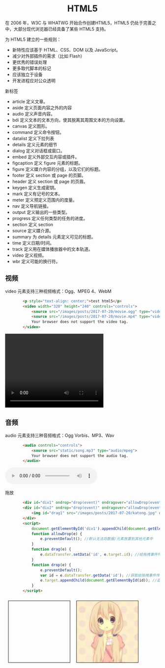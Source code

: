 <h1 align="center"> HTML5</h1>

在 2006 年，W3C 与 WHATWG 开始合作创建HTML5，HTML5 仍处于完善之中，大部分现代浏览器已经具备了某些 HTML5 支持。

为 HTML5 建立的一些规则：

- 新特性应该基于 HTML、CSS、DOM 以及 JavaScript。
- 减少对外部插件的需求（比如 Flash）
- 更优秀的错误处理
- 更多取代脚本的标记
- 应该独立于设备
- 开发进程应对公众透明

新标签

- article 定义文章。
- aside 定义页面内容之外的内容
- audio 定义声音内容。
- bdi 定义文本的文本方向，使其脱离其周围文本的方向设置。
- canvas 定义图形。
- command 定义命令按钮。
- datalist 定义下拉列表
- details 定义元素的细节
- dialog 定义对话框或窗口。
- embed 定义外部交互内容或插件。
- figcaption 定义 figure 元素的标题。
- figure 定义媒介内容的分组，以及它们的标题。
- footer 定义 section 或 page 的页脚。
- header 定义 section 或 page 的页眉。
- keygen 定义生成密钥。
- mark 定义有记号的文本。
- meter 定义预定义范围内的度量。
- nav 定义导航链接。
- output 定义输出的一些类型。
- progress 定义任何类型的任务的进度。
- section 定义 section
- source 定义媒介源。
- summary 为 details 元素定义可见的标题。
- time 定义日期/时间。
- track 定义用在媒体播放器中的文本轨道。
- video 定义视频。
- wbr 定义可能的换行符。

视频
-

video 元素支持三种视频格式：Ogg、MPEG 4、WebM

```html
		<p style="text-align: center;">test html5</p>
		<video width="320" height="240" controls="controls">
			<source src="/images/posts/2017-07-20/movie.ogg" type="video/ogg">
			<source src="/images/posts/2017-07-20/movie.mp4" type="video/mp4">
			Your browser does not support the video tag.
		</video>
```

<video width="320" height="240" controls="controls">
	<source src="/images/posts/2017-07-20/movie.ogg" type="video/ogg">
	<source src="/images/posts/2017-07-20/movie.mp4" type="video/mp4">
	Your browser does not support the video tag.
</video>

音频
-

audio 元素支持三种音频格式：Ogg Vorbis、MP3、Wav

```html
		<audio controls="controls">
  			<source src="static/song.mp3" type="audio/mpeg">
			Your browser does not support the audio tag.
		</audio>
```

<audio controls="controls">
	<source src="song.mp3" type="audio/mpeg">
	Your browser does not support the audio tag.
</audio>

拖放


```html
		<div id="div1" ondrop="drop(event)" ondragover="allowDrop(event)" style="width:200px;height:200px;border: 1px solid black;float:left;margin: 10Px;"></div>
		<div id="div2" ondrop="drop(event)" ondragover="allowDrop(event)" style="width:200px;height:200px;border: 1px solid black;float:left;margin: 10Px;">
			<img id="drag1" src="/images/posts/2017-07-20/katong.jpg" draggable="true" ondragstart="drag(event)"/>
		</div>
		<script>
			document.getElementById('div1').appendChild(document.getElementById('drag1'));
			function allowDrop(e) {
				e.preventDefault(); //默认无法将数据/元素放置到其他元素中
			}
			function drag(e) {
				e.dataTransfer.setData('id', e.target.id); //给拖拽事件传递数据
			}
			function drop(e) {
				e.preventDefault();
				var id = e.dataTransfer.getData('id'); //获取给拖拽事件传递的数据
				e.target.appendChild(document.getElementById(id)); //追加元素，元素会从原来的位置移动到这里
			}
		</script>
```

<div id="div1" ondrop="drop(event)" ondragover="allowDrop(event)" style="width:200px;height:200px;border: 1px solid black;float:left;margin: 10Px;"></div>
<div id="div2" ondrop="drop(event)" ondragover="allowDrop(event)" style="width:200px;height:200px;border: 1px solid black;float:left;margin: 10Px;">
	<img id="drag1" src="/images/posts/2017-07-20/katong.jpg" draggable="true" ondragstart="drag(event)"/>
</div>
<script>
	document.getElementById('div1').appendChild(document.getElementById('drag1'));
	function allowDrop(e) {
		e.preventDefault(); //默认无法将数据/元素放置到其他元素中
	}
	function drag(e) {
		e.dataTransfer.setData('id', e.target.id); //给拖拽事件传递数据
	}
	function drop(e) {
		e.preventDefault();
		var id = e.dataTransfer.getData('id'); //获取给拖拽事件传递的数据
		e.target.appendChild(document.getElementById(id)); //追加元素，元素会从原来的位置移动到这里
	}
</script>
